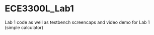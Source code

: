 # ECE3300L_Lab1
Lab 1 code as well as testbench screencaps and video demo for Lab 1 (simple calculator)
